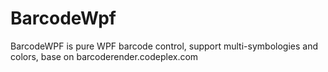 # BarcodeWpf
BarcodeWPF is pure WPF barcode control, support multi-symbologies and colors, base on barcoderender.codeplex.com
